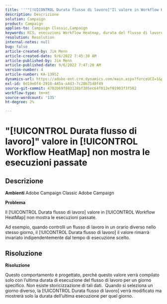 ```yaml
---
title: '''"[!UICONTROL Durata flusso di lavoro]"Il valore in Workflow Heatmap non mostra le esecuzioni passate"'
description: Descrizione
solution: Campaign
product: Campaign
applies-to: Campaign Classic,Campaign
keywords: KCS, esecuzioni Workflow Heatmap, durata del flusso di lavoro, esecuzioni passate, Adobe Campaign
resolution: Resolution
internal-notes: null
bug: false
article-created-by: Jim Menn
article-created-date: 9/6/2022 7:45:30 AM
article-published-by: Jim Menn
article-published-date: 9/6/2022 7:47:20 AM
version-number: 4
article-number: KA-13952
dynamics-url: https://adobe-ent.crm.dynamics.com/main.aspx?forceUCI=1&pagetype=entityrecord&etn=knowledgearticle&id=026920e0-b72d-ed11-9db1-0022480866ad
exl-id: 0d19e0f4-2910-445a-a4d3-7c28b7540f49
source-git-commit: 4702b69f883128bf305ec64f012ef01903f3f582
workflow-type: tm+mt
source-wordcount: '135'
ht-degree: 2%

---
```


# &quot;[!UICONTROL Durata flusso di lavoro]&quot; valore in [!UICONTROL Workflow HeatMap] non mostra le esecuzioni passate

## Descrizione


<b>Ambienti</b>
Adobe Campaign Classic Adobe Campaign

<b>Problema</b>

Il [!UICONTROL Durata flusso di lavoro] valore in [!UICONTROL Workflow HeatMap] non mostra le esecuzioni passate.

Ad esempio, quando controlli un flusso di lavoro in un orario diverso nello stesso giorno, il [!UICONTROL Durata flusso di lavoro] il valore rimarrà invariato indipendentemente dal tempo di esecuzione scelto.


## Risoluzione


<b>Risoluzione</b>

Questo comportamento è progettato, perché questo valore verrà compilato solo con l’ultima durata di esecuzione del flusso di lavoro per un giorno specifico.
Non esiste storicizzazione di tali dati. 
Quando si seleziona un giorno diverso, la [!UICONTROL Durata flusso di lavoro] verrà modificato ma mostrerà solo la durata dell’ultima esecuzione per quel giorno.
